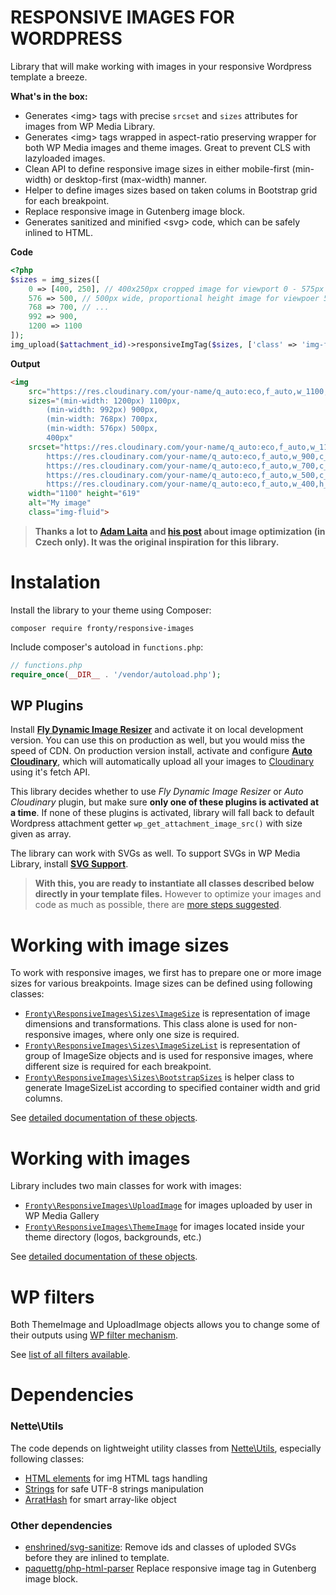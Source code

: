 # RESPONSIVE IMAGES FOR WORDPRESS

Library that will make working with images in your responsive Wordpress template a breeze.

**What's in the box:**
- Generates \<img\> tags with precise `srcset` and `sizes` attributes for images from WP Media Library.
- Generates \<img\> tags wrapped in aspect-ratio preserving wrapper for both WP Media images and theme images. Great to prevent CLS with lazyloaded images.
- Clean API to define responsive image sizes in either mobile-first (min-width) or desktop-first (max-width) manner.
- Helper to define images sizes based on taken colums in Bootstrap grid for each breakpoint.
- Replace responsive image in Gutenberg image block.
- Generates sanitized and minified \<svg\> code, which can be safely inlined to HTML.


**Code**
```php
<?php
$sizes = img_sizes([
	0 => [400, 250], // 400x250px cropped image for viewport 0 - 575px
	576 => 500, // 500px wide, proportional height image for viewpoer 576 - 767px
	768 => 700, // ...
	992 => 900,
	1200 => 1100
]);
img_upload($attachment_id)->responsiveImgTag($sizes, ['class' => 'img-fluid', 'alt' => 'My image']);
```

**Output**
```html
<img
	src="https://res.cloudinary.com/your-name/q_auto:eco,f_auto,w_1100,c_fit/your-project/2021/05/your-image.jpg"
	sizes="(min-width: 1200px) 1100px,
		(min-width: 992px) 900px,
		(min-width: 768px) 700px,
		(min-width: 576px) 500px,
		400px"
	srcset="https://res.cloudinary.com/your-name/q_auto:eco,f_auto,w_1100,c_fit/your-project/2021/05/your-image.jpg 1100w,
		https://res.cloudinary.com/your-name/q_auto:eco,f_auto,w_900,c_fit/your-project/2021/05/your-image.jpg 900w,
		https://res.cloudinary.com/your-name/q_auto:eco,f_auto,w_700,c_fit/your-project/2021/05/your-image.jpg 700w,
		https://res.cloudinary.com/your-name/q_auto:eco,f_auto,w_500,c_fit/your-project/2021/05/your-image.jpg 500w,
		https://res.cloudinary.com/your-name/q_auto:eco,f_auto,w_400,h_250,c_fill/your-project/2021/05/your-image.jpg 400w"
	width="1100" height="619"
	alt="My image"
	class="img-fluid">
```

> **Thanks a lot to [Adam Laita](https://github.com/adam-laita) and [his post](https://naswp.cz/mistrovska-optimalizace-obrazku-nejen-pro-wordpress/) about image optimization (in Czech only). It was the original inspiration for this library.**

# Instalation

Install the library to your theme using Composer:

```
composer require fronty/responsive-images
```

Include composer's autoload in `functions.php`:

```php
// functions.php
require_once(__DIR__ . '/vendor/autoload.php');
```


## WP Plugins

Install **[Fly Dynamic Image Resizer](https://cs.wordpress.org/plugins/fly-dynamic-image-resizer/)** and activate it on local development version. You can use this on production as well, but you would miss the speed of CDN. On production version install, activate and configure **[Auto Cloudinary](https://wordpress.org/plugins/auto-cloudinary/)**, which will automatically upload all your images to [Cloudinary](https://cloudinary.com/) using it's fetch API.

This library decides whether to use *Fly Dynamic Image Resizer* or *Auto Cloudinary* plugin, but make sure **only one of these plugins is activated at a time**. If none of these plugins is activated, library will fall back to default Wordpress attachment getter `wp_get_attachment_image_src()` with size given as array.

The library can work with SVGs as well. To support SVGs in WP Media Library, install **[SVG Support](https://wordpress.org/plugins/svg-support/)**.


> **With this, you are ready to instantiate all classes described below directly in your template files.** However to optimize your images and code as much as possible, there are [more steps suggested](./readme/configuration.md).


# Working with image sizes

To work with responsive images, we first has to prepare one or more image sizes for various breakpoints. Image sizes can be defined using following classes:
- [`Fronty\ResponsiveImages\Sizes\ImageSize`](./readme/image-sizes.md#imagesize-object) is representation of image dimensions and transformations. This class alone is used for non-responsive images, where only one size is required.
- [`Fronty\ResponsiveImages\Sizes\ImageSizeList`](./readme/image-sizes.md#imagesizelist-object) is representation of group of ImageSize objects and is used for responsive images, where different size is required for each breakpoint.
- [`Fronty\ResponsiveImages\Sizes\BootstrapSizes`](./readme/image-sizes.md#bootstrapsizes-object) is helper class to generate ImageSizeList according to specified container width and grid columns.

See [detailed documentation of these objects](./readme/image-sizes.md).


# Working with images

Library includes two main classes for work with images:
- [`Fronty\ResponsiveImages\UploadImage`](./readme/images.md#uploadimage-object) for images uploaded by user in WP Media Gallery
- [`Fronty\ResponsiveImages\ThemeImage`](./readme/images.md#themeimage-object) for images located inside your theme directory (logos, backgrounds, etc.)

See [detailed documentation of these objects](./readme/images.md).


# WP filters

Both ThemeImage and UploadImage objects allows you to change some of their outputs using [WP filter mechanism](https://developer.wordpress.org/plugins/hooks/filters/).

See [list of all filters available](./readme/wp-filters.md).


# Dependencies

### Nette\Utils
The code depends on lightweight utility classes from [Nette\Utils](https://github.com/nette/utils), especially following classes:
- [HTML elements](https://doc.nette.org/en/3.1/html-elements) for img HTML tags handling
- [Strings](https://doc.nette.org/en/3.1/strings) for safe UTF-8 strings manipulation
- [ArratHash](https://doc.nette.org/en/3.1/arrays#toc-arrayhash) for smart array-like object


### Other dependencies
- [enshrined/svg-sanitize](https://github.com/darylldoyle/svg-sanitizer): Remove ids and classes of uploded SVGs before they are inlined to template.
- [paquettg/php-html-parser](https://github.com/paquettg/php-html-parser) Replace responsive image tag in Gutenberg image block.
